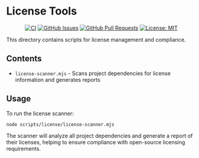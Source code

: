 # License Tools

<div align="center">

[![CI](https://github.com/cortex-os/cortex-os/actions/workflows/ci.yml/badge.svg)](https://github.com/cortex-os/cortex-os/actions/workflows/ci.yml)
[![GitHub Issues](https://img.shields.io/github/issues/cortex-os/cortex-os)](https://github.com/cortex-os/cortex-os/issues)
[![GitHub Pull Requests](https://img.shields.io/github/issues-pr/cortex-os/cortex-os)](https://github.com/cortex-os/cortex-os/pulls)
[![License: MIT](https://img.shields.io/badge/License-MIT-yellow.svg)](https://opensource.org/licenses/MIT)

</div>

This directory contains scripts for license management and compliance.

## Contents

- `license-scanner.mjs` - Scans project dependencies for license information and generates reports

## Usage

To run the license scanner:

```bash
node scripts/license/license-scanner.mjs
```

The scanner will analyze all project dependencies and generate a report of their licenses, helping to ensure compliance with open-source licensing requirements.
